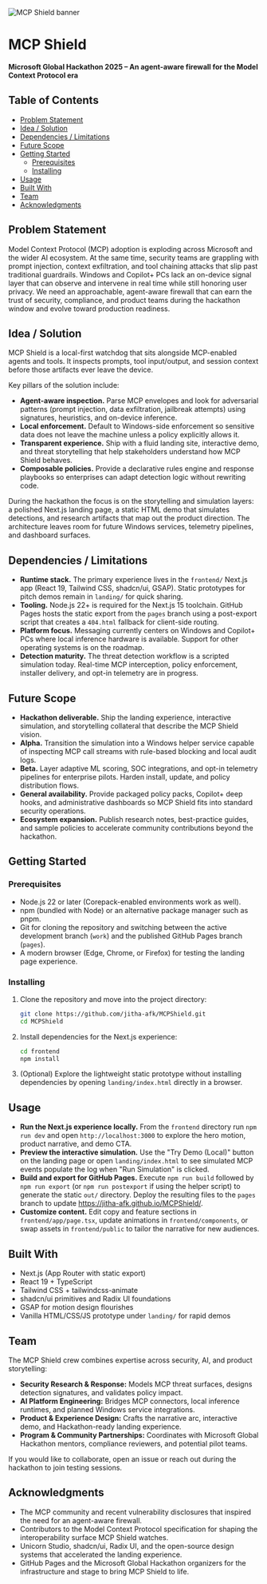 <!-- Banner image placeholder: add assets/mcp-shield-banner.png before publishing -->
![MCP Shield banner](assets/mcp-shield-banner.png)

# MCP Shield

**Microsoft Global Hackathon 2025 – An agent-aware firewall for the Model Context Protocol era**

## Table of Contents
- [Problem Statement](#problem-statement)
- [Idea / Solution](#idea--solution)
- [Dependencies / Limitations](#dependencies--limitations)
- [Future Scope](#future-scope)
- [Getting Started](#getting-started)
  - [Prerequisites](#prerequisites)
  - [Installing](#installing)
- [Usage](#usage)
- [Built With](#built-with)
- [Team](#team)
- [Acknowledgments](#acknowledgments)

## Problem Statement

Model Context Protocol (MCP) adoption is exploding across Microsoft and the wider AI ecosystem. At the same time, security teams are grappling with prompt injection, context exfiltration, and tool chaining attacks that slip past traditional guardrails. Windows and Copilot+ PCs lack an on-device signal layer that can observe and intervene in real time while still honoring user privacy. We need an approachable, agent-aware firewall that can earn the trust of security, compliance, and product teams during the hackathon window and evolve toward production readiness.

## Idea / Solution

MCP Shield is a local-first watchdog that sits alongside MCP-enabled agents and tools. It inspects prompts, tool input/output, and session context before those artifacts ever leave the device.

Key pillars of the solution include:

- **Agent-aware inspection.** Parse MCP envelopes and look for adversarial patterns (prompt injection, data exfiltration, jailbreak attempts) using signatures, heuristics, and on-device inference.
- **Local enforcement.** Default to Windows-side enforcement so sensitive data does not leave the machine unless a policy explicitly allows it.
- **Transparent experience.** Ship with a fluid landing site, interactive demo, and threat storytelling that help stakeholders understand how MCP Shield behaves.
- **Composable policies.** Provide a declarative rules engine and response playbooks so enterprises can adapt detection logic without rewriting code.

During the hackathon the focus is on the storytelling and simulation layers: a polished Next.js landing page, a static HTML demo that simulates detections, and research artifacts that map out the product direction. The architecture leaves room for future Windows services, telemetry pipelines, and dashboard surfaces.

## Dependencies / Limitations

- **Runtime stack.** The primary experience lives in the `frontend/` Next.js app (React 19, Tailwind CSS, shadcn/ui, GSAP). Static prototypes for pitch demos remain in `landing/` for quick sharing.
- **Tooling.** Node.js 22+ is required for the Next.js 15 toolchain. GitHub Pages hosts the static export from the `pages` branch using a post-export script that creates a `404.html` fallback for client-side routing.
- **Platform focus.** Messaging currently centers on Windows and Copilot+ PCs where local inference hardware is available. Support for other operating systems is on the roadmap.
- **Detection maturity.** The threat detection workflow is a scripted simulation today. Real-time MCP interception, policy enforcement, installer delivery, and opt-in telemetry are in progress.

## Future Scope

- **Hackathon deliverable.** Ship the landing experience, interactive simulation, and storytelling collateral that describe the MCP Shield vision.
- **Alpha.** Transition the simulation into a Windows helper service capable of inspecting MCP call streams with rule-based blocking and local audit logs.
- **Beta.** Layer adaptive ML scoring, SOC integrations, and opt-in telemetry pipelines for enterprise pilots. Harden install, update, and policy distribution flows.
- **General availability.** Provide packaged policy packs, Copilot+ deep hooks, and administrative dashboards so MCP Shield fits into standard security operations.
- **Ecosystem expansion.** Publish research notes, best-practice guides, and sample policies to accelerate community contributions beyond the hackathon.

## Getting Started

### Prerequisites

- Node.js 22 or later (Corepack-enabled environments work as well).
- npm (bundled with Node) or an alternative package manager such as pnpm.
- Git for cloning the repository and switching between the active development branch (`work`) and the published GitHub Pages branch (`pages`).
- A modern browser (Edge, Chrome, or Firefox) for testing the landing page experience.

### Installing

1. Clone the repository and move into the project directory:
   ```bash
   git clone https://github.com/jitha-afk/MCPShield.git
   cd MCPShield
   ```
2. Install dependencies for the Next.js experience:
   ```bash
   cd frontend
   npm install
   ```
3. (Optional) Explore the lightweight static prototype without installing dependencies by opening `landing/index.html` directly in a browser.

## Usage

- **Run the Next.js experience locally.** From the `frontend` directory run `npm run dev` and open `http://localhost:3000` to explore the hero motion, product narrative, and demo CTA.
- **Preview the interactive simulation.** Use the "Try Demo (Local)" button on the landing page or open `landing/index.html` to see simulated MCP events populate the log when "Run Simulation" is clicked.
- **Build and export for GitHub Pages.** Execute `npm run build` followed by `npm run export` (or `npm run postexport` if using the helper script) to generate the static `out/` directory. Deploy the resulting files to the `pages` branch to update https://jitha-afk.github.io/MCPShield/.
- **Customize content.** Edit copy and feature sections in `frontend/app/page.tsx`, update animations in `frontend/components`, or swap assets in `frontend/public` to tailor the narrative for new audiences.

## Built With

- Next.js (App Router with static export)
- React 19 + TypeScript
- Tailwind CSS + tailwindcss-animate
- shadcn/ui primitives and Radix UI foundations
- GSAP for motion design flourishes
- Vanilla HTML/CSS/JS prototype under `landing/` for rapid demos

## Team

The MCP Shield crew combines expertise across security, AI, and product storytelling:

- **Security Research & Response:** Models MCP threat surfaces, designs detection signatures, and validates policy impact.
- **AI Platform Engineering:** Bridges MCP connectors, local inference runtimes, and planned Windows service integrations.
- **Product & Experience Design:** Crafts the narrative arc, interactive demo, and Hackathon-ready landing experience.
- **Program & Community Partnerships:** Coordinates with Microsoft Global Hackathon mentors, compliance reviewers, and potential pilot teams.

If you would like to collaborate, open an issue or reach out during the hackathon to join testing sessions.

## Acknowledgments

- The MCP community and recent vulnerability disclosures that inspired the need for an agent-aware firewall.
- Contributors to the Model Context Protocol specification for shaping the interoperability surface MCP Shield watches.
- Unicorn Studio, shadcn/ui, Radix UI, and the open-source design systems that accelerated the landing experience.
- GitHub Pages and the Microsoft Global Hackathon organizers for the infrastructure and stage to bring MCP Shield to life.

